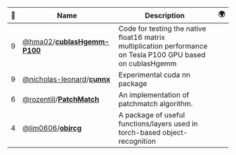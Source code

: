 |:star2: | Name | Description | 🌍|
|---|---|---|---|
|9|[@hma02](https://github.com/hma02)/[**cublasHgemm-P100**](https://github.com/hma02/cublasHgemm-P100)|Code for testing the native float16 matrix multiplication performance on Tesla P100 GPU based on cublasHgemm||
|9|[@nicholas-leonard](https://github.com/nicholas-leonard)/[**cunnx**](https://github.com/nicholas-leonard/cunnx)|Experimental cuda nn package||
|6|[@rozentill](https://github.com/rozentill)/[**PatchMatch**](https://github.com/rozentill/PatchMatch)|An implementation of patchmatch algorithm.||
|4|[@lim0606](https://github.com/lim0606)/[**objrcg**](https://github.com/lim0606/objrcg)|A package of useful functions/layers used in torch-based object-recognition||

